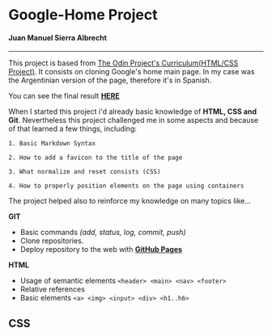 # Google-Home Project  
#### Juan Manuel Sierra Albrecht

---

  This project is based from [The Odin Project's Curriculum(HTML/CSS Project)](http://www.theodinproject.com/courses/web-development-101/lessons/html-css).
  It consists on cloning Google's home main page. In my case was the Argentinian version of the page, therefore it's in Spanish.
  
  You can see the final result [**HERE**](https://juansie96.github.io/google-home/index.html)

  When I started this project i'd already basic knowledge of **HTML, CSS and Git**. Nevertheless this project challenged me in some aspects and because of that learned a few things, including:
  
    1. Basic Markdown Syntax

    2. How to add a favicon to the title of the page

    3. What normalize and reset consists (CSS)

    4. How to properly position elements on the page using containers
    
    
  The project helped also to reinforce my knowledge on many topics like...

  **GIT**
   - Basic commands *(add, status, log, commit, push)*
   - Clone repositories. 
   - Deploy repository to the web with [**GitHub Pages**](https://pages.github.com/)
   
   
 **HTML**
   - Usage of semantic elements ```<header> <main> <nav> <footer>```
   - Relative references
   - Basic elements ```<a> <img> <input> <div> <h1..h6>```
   
 **CSS**
   - 
  
  
    
  
